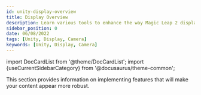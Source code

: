 ```yaml
---
id: unity-display-overview
title: Display Overview
description: Learn various tools to enhance the way Magic Leap 2 displays content.
sidebar_position: 0
date: 06/08/2022
tags: [Unity, Display, Camera]
keywords: [Unity, Display, Camera]
---
```

import DocCardList from '@theme/DocCardList';
import {useCurrentSidebarCategory} from '@docusaurus/theme-common';

This section provides information on implementing features that will make your content appear more robust.

<DocCardList items={useCurrentSidebarCategory().items}/>

